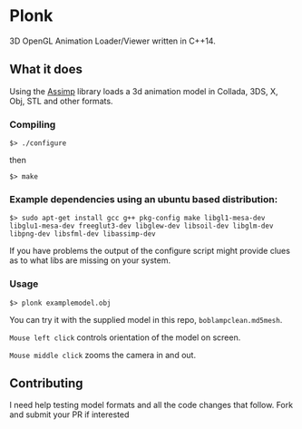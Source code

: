 # Plonk

3D OpenGL Animation Loader/Viewer written in C++14.

## What it does
Using the [Assimp](assimp.sourceforge.net) library loads a 3d animation model in Collada, 3DS, X, Obj, STL and other formats.

### Compiling

```
$> ./configure
```
then
```
$> make

```

### Example dependencies using an ubuntu based distribution:

```
$> sudo apt-get install gcc g++ pkg-config make libgl1-mesa-dev libglu1-mesa-dev freeglut3-dev libglew-dev libsoil-dev libglm-dev libpng-dev libsfml-dev libassimp-dev
```

If you have problems the output of the configure script might provide clues as to what libs are missing on your system. 

### Usage

```
$> plonk examplemodel.obj
```
You can try it with the supplied model in this repo, `boblampclean.md5mesh`.

`Mouse left click` controls orientation of the model on screen.

`Mouse middle click` zooms the camera in and out.

## Contributing

I need help testing model formats and all the code changes that follow. Fork and submit your PR if interested
